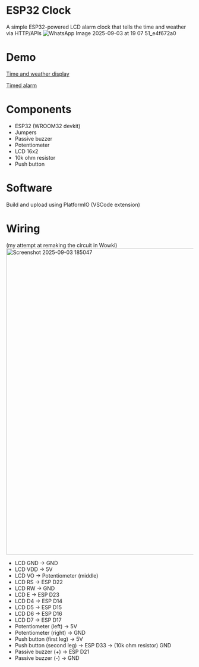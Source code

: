 # ESP32 Clock
A simple ESP32-powered LCD alarm clock that tells the time and weather via HTTP/APIs
![WhatsApp Image 2025-09-03 at 19 07 51_e4f672a0](https://github.com/user-attachments/assets/a9f9fa02-0c44-4bfd-8781-66c32c62df6d)

# Demo
[Time and weather display](https://github.com/user-attachments/assets/3de79c3b-7c61-450d-a951-33f927ef5e0c)

[Timed alarm](https://github.com/user-attachments/assets/bc7419db-340c-49e4-ab59-87e5d2a50fce)

# Components
- ESP32 (WROOM32 devkit)
- Jumpers
- Passive buzzer
- Potentiometer
- LCD 16x2
- 10k ohm resistor
- Push button
  
# Software
Build and upload using PlatformIO (VSCode extension)

# Wiring
(my attempt at remaking the circuit in Wowki)
<img width="998" height="822" alt="Screenshot 2025-09-03 185047" src="https://github.com/user-attachments/assets/9b67950b-69e4-4a77-be34-96ddd797af86" />

- LCD GND -> GND
- LCD VDD -> 5V
- LCD VO -> Potentiometer (middle)
- LCD RS -> ESP D22
- LCD RW -> GND
- LCD E -> ESP D23
- LCD D4 -> ESP D14
- LCD D5 -> ESP D15
- LCD D6 -> ESP D16
- LCD D7 -> ESP D17
- Potentiometer (left) -> 5V
- Potentiometer (right) -> GND
- Push button (first leg) -> 5V
- Push button (second leg) -> ESP D33 -> (10k ohm resistor) GND
- Passive buzzer (+) -> ESP D21
- Passive buzzer (-) -> GND
